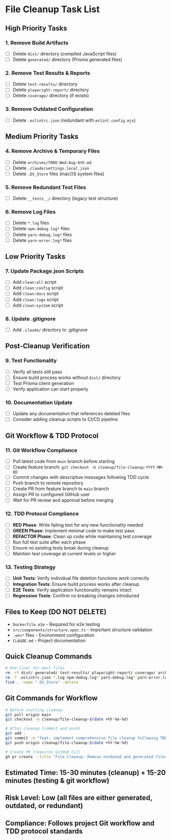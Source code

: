 # File Cleanup Task List

## High Priority Tasks

### 1. Remove Build Artifacts
- [ ] Delete `dist/` directory (compiled JavaScript files)
- [ ] Delete `generated/` directory (Prisma generated files)

### 2. Remove Test Results & Reports
- [ ] Delete `test-results/` directory
- [ ] Delete `playwright-report/` directory
- [ ] Delete `coverage/` directory (if exists)

### 3. Remove Outdated Configuration
- [ ] Delete `.eslintrc.json` (redundant with `eslint.config.mjs`)

## Medium Priority Tasks

### 4. Remove Archive & Temporary Files
- [ ] Delete `archives/TODO-Wed-Aug-6th.md`
- [ ] Delete `.claude/settings.local.json`
- [ ] Delete `.DS_Store` files (macOS system files)

### 5. Remove Redundant Test Files
- [ ] Delete `__tests__/` directory (legacy test structure)

### 6. Remove Log Files
- [ ] Delete `*.log` files
- [ ] Delete `npm-debug.log*` files
- [ ] Delete `yarn-debug.log*` files
- [ ] Delete `yarn-error.log*` files

## Low Priority Tasks

### 7. Update Package.json Scripts
- [ ] Add `clean:all` script
- [ ] Add `clean:config` script
- [ ] Add `clean:docs` script
- [ ] Add `clean:logs` script
- [ ] Add `clean:system` script

### 8. Update .gitignore
- [ ] Add `.claude/` directory to .gitignore

## Post-Cleanup Verification

### 9. Test Functionality
- [ ] Verify all tests still pass
- [ ] Ensure build process works without `dist/` directory
- [ ] Test Prisma client generation
- [ ] Verify application can start properly

### 10. Documentation Update
- [ ] Update any documentation that references deleted files
- [ ] Consider adding cleanup scripts to CI/CD pipeline

## Git Workflow & TDD Protocol

### 11. Git Workflow Compliance
- [ ] Pull latest code from `main` branch before starting
- [ ] Create feature branch: `git checkout -b cleanup/file-cleanup-YYYY-MM-DD`
- [ ] Commit changes with descriptive messages following TDD cycle
- [ ] Push branch to remote repository
- [ ] Create PR from feature branch to `main` branch
- [ ] Assign PR to configured GitHub user
- [ ] Wait for PR review and approval before merging

### 12. TDD Protocol Compliance
- [ ] **RED Phase**: Write failing test for any new functionality needed
- [ ] **GREEN Phase**: Implement minimal code to make test pass
- [ ] **REFACTOR Phase**: Clean up code while maintaining test coverage
- [ ] Run full test suite after each phase
- [ ] Ensure no existing tests break during cleanup
- [ ] Maintain test coverage at current levels or higher

### 13. Testing Strategy
- [ ] **Unit Tests**: Verify individual file deletion functions work correctly
- [ ] **Integration Tests**: Ensure build process works after cleanup
- [ ] **E2E Tests**: Verify application functionality remains intact
- [ ] **Regression Tests**: Confirm no breaking changes introduced

## Files to Keep (DO NOT DELETE)

- `Dockerfile.e2e` - Required for e2e testing
- `src/components/structure.spec.ts` - Important structure validation
- `.env*` files - Environment configuration
- `CLAUDE.md` - Project documentation

## Quick Cleanup Commands

```bash
# One-liner for most files
rm -rf dist/ generated/ test-results/ playwright-report/ coverage/ archives/ .claude/ __tests__ && \
rm -f .eslintrc.json *.log npm-debug.log* yarn-debug.log* yarn-error.log* && \
find . -name ".DS_Store" -delete
```

## Git Commands for Workflow

```bash
# Before starting cleanup
git pull origin main
git checkout -b cleanup/file-cleanup-$(date +%Y-%m-%d)

# After cleanup (commit and push)
git add .
git commit -m "feat: implement comprehensive file cleanup following TDD protocol"
git push origin cleanup/file-cleanup-$(date +%Y-%m-%d)

# Create PR (requires GitHub CLI)
gh pr create --title "File Cleanup: Remove outdated and generated files" --body "Implements comprehensive file cleanup following project TDD protocol and git workflow standards."
```

## Estimated Time: 15-30 minutes (cleanup) + 15-20 minutes (testing & git workflow)
## Risk Level: Low (all files are either generated, outdated, or redundant)
## Compliance: Follows project Git workflow and TDD protocol standards
